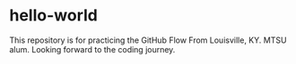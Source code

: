 # hello-world
This repository is for practicing the GitHub Flow
From Louisville, KY. MTSU alum. Looking forward to the coding journey.

